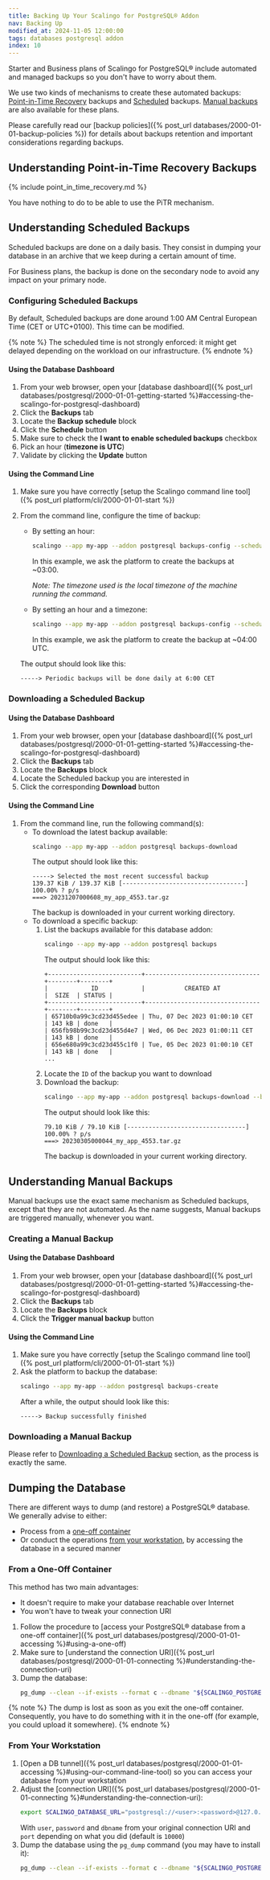 ```yaml
---
title: Backing Up Your Scalingo for PostgreSQL® Addon
nav: Backing Up
modified_at: 2024-11-05 12:00:00
tags: databases postgresql addon
index: 10
---
```



Starter and Business plans of Scalingo for PostgreSQL® include automated and
managed backups so you don't have to worry about them.

We use two kinds of mechanisms to create these automated backups:
[Point-in-Time Recovery](#understanding-point-in-time-recovery-backups) backups
and [Scheduled](#understanding-scheduled-backups) backups. [Manual backups](#understanding-manual-backups)
are also available for these plans.

Please carefully read our [backup policies]({% post_url databases/2000-01-01-backup-policies %})
for details about backups retention and important considerations regarding
backups.


## Understanding Point-in-Time Recovery Backups

{% include point_in_time_recovery.md %}

You have nothing to do to be able to use the PiTR mechanism.


## Understanding Scheduled Backups

Scheduled backups are done on a daily basis. They consist in dumping your
database in an archive that we keep during a certain amount of time.

For Business plans, the backup is done on the secondary node to avoid any
impact on your primary node.

### Configuring Scheduled Backups

By default, Scheduled backups are done around 1:00 AM Central European Time
(CET or UTC+0100). This time can be modified.

{% note %}
The scheduled time is not strongly enforced: it might get delayed depending on
the workload on our infrastructure.
{% endnote %}

#### Using the Database Dashboard

1. From your web browser, open your [database dashboard]({% post_url databases/postgresql/2000-01-01-getting-started %}#accessing-the-scalingo-for-postgresql-dashboard)
2. Click the **Backups** tab
3. Locate the **Backup schedule** block
4. Click the **Schedule** button
5. Make sure to check the **I want to enable scheduled backups** checkbox
6. Pick an hour (**timezone is UTC**)
7. Validate by clicking the **Update** button

#### Using the Command Line

1. Make sure you have correctly [setup the Scalingo command line tool]({% post_url platform/cli/2000-01-01-start %})
2. From the command line, configure the time of backup:
   - By setting an hour:
     ```bash
     scalingo --app my-app --addon postgresql backups-config --schedule-at 3
     ```
     In this example, we ask the platform to create the backups at ~03:00.
   
     _Note: The timezone used is the local timezone of the machine running the command._
   - By setting an hour and a timezone:
     ```bash
     scalingo --app my-app --addon postgresql backups-config --schedule-at "4:00 UTC"
     ```
     In this example, we ask the platform to create the backup at ~04:00 UTC.

   The output should look like this:
   ```text
   -----> Periodic backups will be done daily at 6:00 CET
   ```

### Downloading a Scheduled Backup

#### Using the Database Dashboard

1. From your web browser, open your [database dashboard]({% post_url databases/postgresql/2000-01-01-getting-started %}#accessing-the-scalingo-for-postgresql-dashboard)
2. Click the **Backups** tab
3. Locate the **Backups** block
4. Locate the Scheduled backup you are interested in
5. Click the corresponding **Download** button

#### Using the Command Line

1. From the command line, run the following command(s):
   - To download the latest backup available:
     ```bash
     scalingo --app my-app --addon postgresql backups-download
     ```
     The output should look like this:
     ```text
     -----> Selected the most recent successful backup
     139.37 KiB / 139.37 KiB [----------------------------------] 100.00% ? p/s
     ===> 20231207000608_my_app_4553.tar.gz
     ```
     The backup is downloaded in your current working directory.
   - To download a specific backup:
     1. List the backups available for this database addon:
        ```bash
        scalingo --app my-app --addon postgresql backups
        ```
        The output should look like this:
        ```text
        +--------------------------+--------------------------------+--------+--------+
        |            ID            |           CREATED AT           |  SIZE  | STATUS |
        +--------------------------+--------------------------------+--------+--------+
        | 65710b0a99c3cd23d455edee | Thu, 07 Dec 2023 01:00:10 CET  | 143 kB | done   |
        | 656fb98b99c3cd23d455d4e7 | Wed, 06 Dec 2023 01:00:11 CET  | 143 kB | done   |
        | 656e680a99c3cd23d455c1f0 | Tue, 05 Dec 2023 01:00:10 CET  | 143 kB | done   |
        ...
        ```
     2. Locate the `ID` of the backup you want to download
     3. Download the backup:
        ```bash
        scalingo --app my-app --addon postgresql backups-download --backup <backup_ID>
        ```
        The output should look like this:
        ```text
        79.10 KiB / 79.10 KiB [---------------------------------] 100.00% ? p/s
        ===> 20230305000044_my_app_4553.tar.gz
        ```
        The backup is downloaded in your current working directory.


## Understanding Manual Backups

Manual backups use the exact same mechanism as Scheduled backups, except that
they are not automated. As the name suggests, Manual backups are triggered
manually, whenever you want.

### Creating a Manual Backup

#### Using the Database Dashboard

1. From your web browser, open your [database dashboard]({% post_url databases/postgresql/2000-01-01-getting-started %}#accessing-the-scalingo-for-postgresql-dashboard)
2. Click the **Backups** tab
3. Locate the **Backups** block
4. Click the **Trigger manual backup** button

#### Using the Command Line

1. Make sure you have correctly [setup the Scalingo command line tool]({% post_url platform/cli/2000-01-01-start %})
2. Ask the platform to backup the database:
   ```bash
   scalingo --app my-app --addon postgresql backups-create
   ```
   After a while, the output should look like this:
   ```text
   -----> Backup successfully finished
   ```

### Downloading a Manual Backup

Please refer to [Downloading a Scheduled Backup](#downloading-a-scheduled-backup)
section, as the process is exactly the same.


## Dumping the Database

There are different ways to dump (and restore) a PostgreSQL® database. We
generally advise to either:
- Process from a [one-off container](#from-a-one-off-container)
- Or conduct the operations [from your workstation](#from-your-workstation), by
  accessing the database in a secured manner

### From a One-Off Container

This method has two main advantages:
- It doesn't require to make your database reachable over Internet
- You won't have to tweak your connection URI

1. Follow the procedure to [access your PostgreSQL® database from a one-off
   container]({% post_url databases/postgresql/2000-01-01-accessing %}#using-a-one-off)
2. Make sure to [understand the connection URI]({% post_url databases/postgresql/2000-01-01-connecting %}#understanding-the-connection-uri)
3. Dump the database:
   ```bash
   pg_dump --clean --if-exists --format c --dbname "${SCALINGO_POSTGRESQL_URL}" --no-owner --no-privileges --no-comments --exclude-schema 'information_schema' --exclude-schema '^pg_*' --file dump.pgsql
   ```

{% note %}
The dump is lost as soon as you exit the one-off container. Consequently, you
have to do something with it in the one-off (for example, you could upload it
somewhere).
{% endnote %}

### From Your Workstation

1. [Open a DB tunnel]({% post_url databases/postgresql/2000-01-01-accessing %}#using-our-command-line-tool)
   so you can access your database from your workstation
2. Adjust the [connection URI]({% post_url databases/postgresql/2000-01-01-connecting %}#understanding-the-connection-uri):
   ```bash
   export SCALINGO_DATABASE_URL="postgresql://<user>:<password>@127.0.0.1:<port>/<dbname>"
   ```
   With `user`, `password` and `dbname` from your original connection URI and
   `port` depending on what you did (default is `10000`)
3. Dump the database using the `pg_dump` command (you may have to install it):
   ```bash
   pg_dump --clean --if-exists --format c --dbname "${SCALINGO_POSTGRESQL_URL}" --no-owner --no-privileges --no-comments --exclude-schema 'information_schema' --exclude-schema '^pg_*' --file dump.pgsql
   ```
